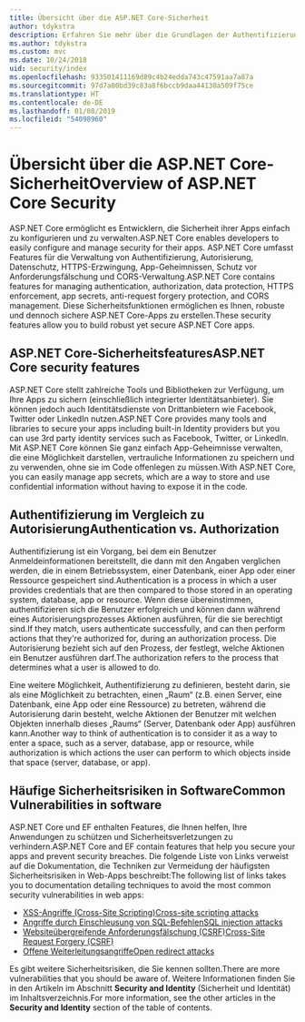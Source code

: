 ```yaml
---
title: Übersicht über die ASP.NET Core-Sicherheit
author: tdykstra
description: Erfahren Sie mehr über die Grundlagen der Authentifizierung, Autorisierung und Sicherheit in ASP.NET Core.
ms.author: tdykstra
ms.custom: mvc
ms.date: 10/24/2018
uid: security/index
ms.openlocfilehash: 933501411169d89c4b24edda743c47591aa7a87a
ms.sourcegitcommit: 97d7a00bd39c83a8f6bccb9daa44130a509f75ce
ms.translationtype: HT
ms.contentlocale: de-DE
ms.lasthandoff: 01/08/2019
ms.locfileid: "54098960"
---
```

# <a name="overview-of-aspnet-core-security"></a><span data-ttu-id="c840b-103">Übersicht über die ASP.NET Core-Sicherheit</span><span class="sxs-lookup"><span data-stu-id="c840b-103">Overview of ASP.NET Core Security</span></span>

<span data-ttu-id="c840b-104">ASP.NET Core ermöglicht es Entwicklern, die Sicherheit ihrer Apps einfach zu konfigurieren und zu verwalten.</span><span class="sxs-lookup"><span data-stu-id="c840b-104">ASP.NET Core enables developers to easily configure and manage security for their apps.</span></span> <span data-ttu-id="c840b-105">ASP.NET Core umfasst Features für die Verwaltung von Authentifizierung, Autorisierung, Datenschutz, HTTPS-Erzwingung, App-Geheimnissen, Schutz vor Anforderungsfälschung und CORS-Verwaltung.</span><span class="sxs-lookup"><span data-stu-id="c840b-105">ASP.NET Core contains features for managing authentication, authorization, data protection, HTTPS enforcement, app secrets, anti-request forgery protection, and CORS management.</span></span> <span data-ttu-id="c840b-106">Diese Sicherheitsfunktionen ermöglichen es Ihnen, robuste und dennoch sichere ASP.NET Core-Apps zu erstellen.</span><span class="sxs-lookup"><span data-stu-id="c840b-106">These security features allow you to build robust yet secure ASP.NET Core apps.</span></span>

## <a name="aspnet-core-security-features"></a><span data-ttu-id="c840b-107">ASP.NET Core-Sicherheitsfeatures</span><span class="sxs-lookup"><span data-stu-id="c840b-107">ASP.NET Core security features</span></span>

<span data-ttu-id="c840b-108">ASP.NET Core stellt zahlreiche Tools und Bibliotheken zur Verfügung, um Ihre Apps zu sichern (einschließlich integrierter Identitätsanbieter). Sie können jedoch auch Identitätsdienste von Drittanbietern wie Facebook, Twitter oder LinkedIn nutzen.</span><span class="sxs-lookup"><span data-stu-id="c840b-108">ASP.NET Core provides many tools and libraries to secure your apps including built-in Identity providers but you can use 3rd party identity services such as Facebook, Twitter, or LinkedIn.</span></span> <span data-ttu-id="c840b-109">Mit ASP.NET Core können Sie ganz einfach App-Geheimnisse verwalten, die eine Möglichkeit darstellen, vertrauliche Informationen zu speichern und zu verwenden, ohne sie im Code offenlegen zu müssen.</span><span class="sxs-lookup"><span data-stu-id="c840b-109">With ASP.NET Core, you can easily manage app secrets, which are a way to store and use confidential information without having to expose it in the code.</span></span>

## <a name="authentication-vs-authorization"></a><span data-ttu-id="c840b-110">Authentifizierung im Vergleich zu Autorisierung</span><span class="sxs-lookup"><span data-stu-id="c840b-110">Authentication vs. Authorization</span></span>

<span data-ttu-id="c840b-111">Authentifizierung ist ein Vorgang, bei dem ein Benutzer Anmeldeinformationen bereitstellt, die dann mit den Angaben verglichen werden, die in einem Betriebssystem, einer Datenbank, einer App oder einer Ressource gespeichert sind.</span><span class="sxs-lookup"><span data-stu-id="c840b-111">Authentication is a process in which a user provides credentials that are then compared to those stored in an operating system, database, app or resource.</span></span> <span data-ttu-id="c840b-112">Wenn diese übereinstimmen, authentifizieren sich die Benutzer erfolgreich und können dann während eines Autorisierungsprozesses Aktionen ausführen, für die sie berechtigt sind.</span><span class="sxs-lookup"><span data-stu-id="c840b-112">If they match, users authenticate successfully, and can then perform actions that they're authorized for, during an authorization process.</span></span> <span data-ttu-id="c840b-113">Die Autorisierung bezieht sich auf den Prozess, der festlegt, welche Aktionen ein Benutzer ausführen darf.</span><span class="sxs-lookup"><span data-stu-id="c840b-113">The authorization refers to the process that determines what a user is allowed to do.</span></span>

<span data-ttu-id="c840b-114">Eine weitere Möglichkeit, Authentifizierung zu definieren, besteht darin, sie als eine Möglichkeit zu betrachten, einen „Raum“ (z.B. einen Server, eine Datenbank, eine App oder eine Ressource) zu betreten, während die Autorisierung darin besteht, welche Aktionen der Benutzer mit welchen Objekten innerhalb dieses „Raums“ (Server, Datenbank oder App) ausführen kann.</span><span class="sxs-lookup"><span data-stu-id="c840b-114">Another way to think of authentication is to consider it as a way to enter a space, such as a server, database, app or resource, while authorization is which actions the user can perform to which objects inside that space (server, database, or app).</span></span>

## <a name="common-vulnerabilities-in-software"></a><span data-ttu-id="c840b-115">Häufige Sicherheitsrisiken in Software</span><span class="sxs-lookup"><span data-stu-id="c840b-115">Common Vulnerabilities in software</span></span>

<span data-ttu-id="c840b-116">ASP.NET Core und EF enthalten Features, die Ihnen helfen, Ihre Anwendungen zu schützen und Sicherheitsverletzungen zu verhindern.</span><span class="sxs-lookup"><span data-stu-id="c840b-116">ASP.NET Core and EF contain features that help you secure your apps and prevent security breaches.</span></span> <span data-ttu-id="c840b-117">Die folgende Liste von Links verweist auf die Dokumentation, die Techniken zur Vermeidung der häufigsten Sicherheitsrisiken in Web-Apps beschreibt:</span><span class="sxs-lookup"><span data-stu-id="c840b-117">The following list of links takes you to documentation detailing techniques to avoid the most common security vulnerabilities in web apps:</span></span>

* [<span data-ttu-id="c840b-118">XSS-Angriffe (Cross-Site Scripting)</span><span class="sxs-lookup"><span data-stu-id="c840b-118">Cross-site scripting attacks</span></span>](xref:security/cross-site-scripting)
* [<span data-ttu-id="c840b-119">Angriffe durch Einschleusung von SQL-Befehlen</span><span class="sxs-lookup"><span data-stu-id="c840b-119">SQL injection attacks</span></span>](/ef/core/querying/raw-sql)
* [<span data-ttu-id="c840b-120">Websiteübergreifende Anforderungsfälschung (CSRF)</span><span class="sxs-lookup"><span data-stu-id="c840b-120">Cross-Site Request Forgery (CSRF)</span></span>](xref:security/anti-request-forgery)
* [<span data-ttu-id="c840b-121">Offene Weiterleitungsangriffe</span><span class="sxs-lookup"><span data-stu-id="c840b-121">Open redirect attacks</span></span>](xref:security/preventing-open-redirects)

<span data-ttu-id="c840b-122">Es gibt weitere Sicherheitsrisiken, die Sie kennen sollten.</span><span class="sxs-lookup"><span data-stu-id="c840b-122">There are more vulnerabilities that you should be aware of.</span></span> <span data-ttu-id="c840b-123">Weitere Informationen finden Sie in den Artikeln im Abschnitt **Security and Identity** (Sicherheit und Identität) im Inhaltsverzeichnis.</span><span class="sxs-lookup"><span data-stu-id="c840b-123">For more information, see the other articles in the **Security and Identity** section of the table of contents.</span></span>
